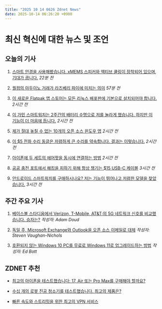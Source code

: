 ```yaml
---
title: "2025 10 14 0626 Zdnet News"
date: 2025-10-14 06:26:20 +0900
---
```


# 최신 혁신에 대한 뉴스 및 조언
## 오늘의 기사 

1. [스마트 안경을 사용해봤습니다. xMEMS 스피커와 액티브 쿨링이 장착되어 있으며, 기대가 큽니다.](https://www.zdnet.com/article/i-tried-smart-glasses-with-xmems-speakers-and-active-cooling-and-theyre-full-of-promise/) *22분 전*

2. [퀄컴의 아두이노 거래가 라즈베리 파이에 미치는 의미](https://www.zdnet.com/article/what-qualcomms-arduino-deal-means-for-your-raspberry-pi/) *57분 전*

3. [이 새로운 Flatpak 앱 스토어는 모든 리눅스 배포판에 기본으로 설치되어야 합니다.](https://www.zdnet.com/article/this-new-flatpak-app-store-should-be-installed-by-default-on-every-linux-distro/) *2시간 전*

4. [이 가민 스마트워치는 2주간의 배터리 수명으로 저를 놀라게 했습니다. 하지만 이 기능이 더 마음에 듭니다.](https://www.zdnet.com/article/this-garmin-smartwatch-spoiled-me-with-two-weeks-of-battery-life-but-i-love-this-feature-even-more/) *2시간 전*

5. [제가 절대 놓칠 수 없는 10개의 오픈 소스 윈도우 앱](https://www.zdnet.com/article/10-open-source-windows-apps-i-cant-live-without-and-theyre-all-free/) *2시간 전*

6. [이 $5 전화 수리 동글은 저렴하게 큰 수리를 약속합니다. 결과는 이렇습니다.](https://www.zdnet.com/article/this-5-phone-repair-dongle-promises-big-fixes-for-cheap-here-are-my-results/) *2시간 전*

7. [아이폰에 두 세트의 에어팟을 동시에 연결하는 방법](https://www.zdnet.com/article/how-to-pair-two-sets-of-airpods-to-your-iphone-at-the-same-time/) *2시간 전*

8. [공공 충전 포트에서 해킹을 피하기 위해 항상 챙기는 $15 USB-C 케이블](https://www.zdnet.com/article/the-15-usb-c-cable-i-always-pack-to-avoid-being-hacked-at-public-charging-ports/) *3시간 전*

9. [안드로이드 스마트워치를 구매하시나요? 저는 기능이 뛰어나고 저렴한 모델을 찾았습니다.](https://www.zdnet.com/article/buying-an-android-smartwatch-i-found-a-model-thats-highly-functional-and-affordable/) *3시간 전*

## 주간 주요 기사 

1. [베이스볼 스타디움에서 Verizon, T-Mobile, AT&T;의 5G 네트워크 신호를 비교했습니다. 승자는?](https://www.zdnet.com/article/i-compared-5g-network-signals-of-verizon-t-mobile-and-at-t-at-a-baseball-stadium-heres-the-verdict/) *작성자: Adam Doud*

2. [독일 주, Microsoft Exchange와 Outlook을 오픈 소스 이메일로 대체](https://www.zdnet.com/article/german-state-replaces-microsoft-exchange-and-outlook-with-open-source-email/) *작성자: Steven Vaughan-Nichols*

3. [호환되지 않는 Windows 10 PC를 무료로 Windows 11로 업그레이드하는 방법](https://www.zdnet.com/article/how-to-upgrade-your-incompatible-windows-10-pc-to-windows-11-for-free/) *작성자: Ed Bott*

## ZDNET 추천 
- [최고의 아이폰을 테스트했습니다: 17, Air 또는 Pro Max를 구매해야 할까요?](https://www.zdnet.com/article/best-iphone/)

- [수십 개의 로봇 진공 청소기를 테스트했습니다. 최고의 제품은?](https://www.zdnet.com/home-and-office/kitchen-household/best-robot-vacuum-mop/) 
- [빠른 속도와 스트리밍을 위한 최고의 VPN 서비스](https://www.zdnet.com/article/best-vpn/)